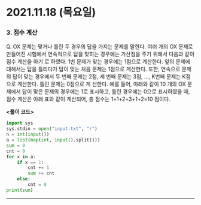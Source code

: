 # 2021.11.18 (목요일)
### **3. 점수 계산**

Q. OX 문제는 맞거나 틀린 두 경우의 답을 가지는 문제를 말한다. 
   여러 개의 OX 문제로 만들어진 시험에서 연속적으로 답을 맞히는 경우에는 가산점을 주기 위해서 다음과 같이 점수 계산을 하기 로 하였다. 1번 문제가 맞는 경우에는 1점으로 계산한다. 
   앞의 문제에 대해서는 답을 틀리다가 답이 맞는 처음 문제는 1점으로 계산한다.
   또한, 연속으로 문제의 답이 맞는 경우에서 두 번째 문제는 2점, 세 번째 문제는 3점, ..., K번째 문제는 
   K점으로 계산한다. 틀린 문제는 0점으로 계 산한다.
   예를 들어, 아래와 같이 10 개의 OX 문제에서 답이 맞은 문제의 경우에는 1로 표시하고, 틀린 경우에는 
   0으로 표시하였을 때, 점수 계산은 아래 표와 같이 계산되어, 총 점수는 1+1+2+3+1+2=10 점이다.


**<풀이 코드>**

```python
import sys
sys.stdin = open("input.txt", "r")
n = int(input())
a = list(map(int, input().split()))
sum = 0
cnt = 0
for x in a:
    if x == 1:
        cnt += 1
        sum += cnt
    else:
        cnt = 0
print(sum)
```


---

  